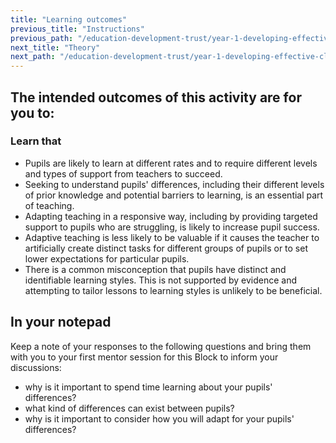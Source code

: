 ```yaml
---
title: "Learning outcomes"
previous_title: "Instructions"
previous_path: "/education-development-trust/year-1-developing-effective-classroom-practice/spring-week-4-ect-instructions"
next_title: "Theory"
next_path: "/education-development-trust/year-1-developing-effective-classroom-practice/spring-week-4-ect-theory"
---
```


## The intended outcomes of this activity are for you to:

### Learn that

- Pupils are likely to learn at different rates and to require different levels and types of support from teachers to succeed.
- Seeking to understand pupils' differences, including their different levels of prior knowledge and potential barriers to learning, is an essential part of teaching.
- Adapting teaching in a responsive way, including by providing targeted support to pupils who are struggling, is likely to increase pupil success.
- Adaptive teaching is less likely to be valuable if it causes the teacher to artificially create distinct tasks for different groups of pupils or to set lower expectations for particular pupils.
- There is a common misconception that pupils have distinct and identifiable learning styles. This is not supported by evidence and attempting to tailor lessons to learning styles is unlikely to be beneficial.

## In your notepad

Keep a note of your responses to the following questions and bring them with you
to your first mentor session for this Block to inform your discussions:

- why is it important to spend time learning about your pupils' differences?
- what kind of differences can exist between pupils?
- why is it important to consider how you will adapt for your pupils'
  differences?
